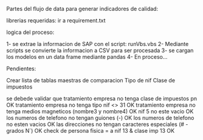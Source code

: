 Partes del flujo de data para generar indicadores de calidad:

librerias requeridas: ir a requirement.txt

logica del proceso:

1- se extrae la informacion de SAP con el script: runVbs.vbs
2- Mediante scripts se convierte la informacion a CSV para ser procesada
3- se cargan los modelos en un data frame mediante pandas
4- En proceso...

Pendientes:

Crear lista de tablas maestras de comparacion
Tipo de nif
Clase de impuestos

se debede validar que
tratamiento empresa no tenga clase de impuestos pn OK
tratamiento empresa no tenga tipo nif <> 31 OK
tratamiento empresa no tenga medios magneticos (nombre3 y nombre4) OK
nif 5 no este vacio OK
los numeros de telefono no tengan guiones (-) OK
los numeros de telefono no esten vacios OK
las direcciones no tengan caracteres especiales (# - grados N`) OK
check de persona fisica = a nif 13 & clase imp 13 OK
